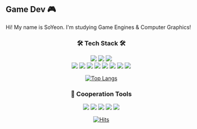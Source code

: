 ## Game Dev 🎮 
Hi! My name is SoYeon. I'm studying Game Engines & Computer Graphics!

<div align="center">  
  
### 🛠 Tech Stack 🛠
</div>

<div align="center">
<img src="https://img.shields.io/badge/unity-FFFFFF?style=for-the-badge&logo=unity&logoColor=000000"/> <img src="https://img.shields.io/badge/unrealengine-0E1128?style=for-the-badge&logo=unreal engine&logoColor=FFFFFF"/> <img src="https://img.shields.io/badge/DirextX-2D963D?style=for-the-badge&logo=docsdotrs&logoColor=FFFFFF"/>
</div>


<div align="center">
<img src="https://img.shields.io/badge/C-A8B9CC?style=for-the-badge&logo=c&logoColor=FFFFFF"/> <img src="https://img.shields.io/badge/C++-00599C?style=for-the-badge&logo=cplusplus&logoColor=FFFFFF"/> <img src="https://img.shields.io/badge/Csharp-662D91?style=for-the-badge&logo=csharp&logoColor=FFFFFF"/> <img src="https://img.shields.io/badge/Python-3776AB?style=for-the-badge&logo=python&logoColor=FFFFFF"/> 
<img src="https://img.shields.io/badge/HTML5-E34F26?style=for-the-badge&logo=html5&logoColor=FFFFFF"/> 
<img src="https://img.shields.io/badge/CSS3-1572B6?style=for-the-badge&logo=css3&logoColor=FFFFFF"/> 
<img src="https://img.shields.io/badge/JavaScript-F7DF1E?style=for-the-badge&logo=javascript&logoColor=FFFFFF"/> 
<img src="https://img.shields.io/badge/Solidity-363636?style=for-the-badge&logo=solidity&logoColor=FFFFFF"/> 
</div>  
<div align="center">  

  </div>


<div align="center">  
  
[![Top Langs](https://github-readme-stats.vercel.app/api/top-langs/?username=SYiee&layout=compact)](https://github.com/SYiee/github-readme-stats)
</div>

    
<div align="center">  
  
### 📌 Cooperation Tools
</div>

<div align="center">

<img src="https://img.shields.io/badge/Github-181717?style=for-the-badge&logo=github&logoColor=FFFFFF"/> 
<img src="https://img.shields.io/badge/Git-F05032?style=for-the-badge&logo=git&logoColor=FFFFFF"/> 
<img src="https://img.shields.io/badge/Perforce-404040?style=for-the-badge&logo=perforce&logoColor=FFFFFF"/> 
<img src="https://img.shields.io/badge/Slack-4A154B?style=for-the-badge&logo=slack&logoColor=FFFFFF"/> 
<img src="https://img.shields.io/badge/Notion-000000?style=for-the-badge&logo=notion&logoColor=FFFFFF"/> 
</div>

<div align="center">  
  
[![Hits](https://hits.seeyoufarm.com/api/count/incr/badge.svg?url=https%3A%2F%2Fgithub.com%2FSYiee&count_bg=%239440CF&title_bg=%23555555&icon=&icon_color=%23E7E7E7&title=hits&edge_flat=false)](https://hits.seeyoufarm.com)
</div>  

<!--#404040#4A154B
slack
**SYiee/SYiee** is a ✨ _special_ ✨ repository because its `README.md` (this file) appears on your GitHub profile.

Here are some ideas to get you started:

- 🔭 I’m currently working on ...
- 🌱 I’m currently learning ...
- 👯 I’m looking to collaborate on ...
- 🤔 I’m looking for help with ...
- 💬 Ask me about ...
- 📫 How to reach me: ...
- 😄 Pronouns: ...
- ⚡ Fun fact: ...
-->
